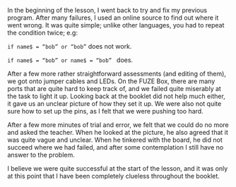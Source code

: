 In the beginning of the lesson, I went back to try and fix my previous program. After many failures, I used an online source to 
find out where it went wrong. It was quite simple; unlike other languages, you had to repeat the condition twice; e.g: 

```if name$ = “bob” or “bob”``` does not work. 

```if name$ = “bob” or name$ = “bob” ``` does.

After a few more rather straightforward assessments (and editing of them), we got onto jumper cables and LEDs. On the FUZE Box, 
there are many ports that are quite hard to keep track of, and we failed quite miserably at the task to light it up. Looking back 
at the booklet did not help much either, it gave us an unclear picture of how they set it up. We were also not quite sure how to 
set up the pins, as I felt that we were pushing too hard.

After a few more minutes of trial and error, we felt that we could do no more and asked the teacher. When he looked at the picture,
he also agreed that it was quite vague and unclear. When he tinkered with the board, he did not succeed where we had failed, and 
after some contemplation I still have no answer to the problem.

I believe we were quite successful at the start of the lesson, and it was only at this point that I have been completely clueless 
throughout the booklet.
